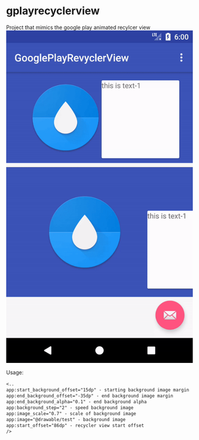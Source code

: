 # gplayrecyclerview
Project that mimics the google play animated recylcer view
<img src="https://github.com/sickterror/gplayrecyclerview/blob/master/ezgif.com-video-to-gif.gif?raw=true"/>

Usage:
```
<..
app:start_background_offset="15dp" - starting background image margin
app:end_background_offset="-35dp" - end background image margin
app:end_background_alpha="0.1" - end background alpha
app:background_step="2" - speed background image
app:image_scale="0.7" - scale of background image
app:image="@drawable/test" - background image
app:start_offset="86dp" - recycler view start offset
/>
```
